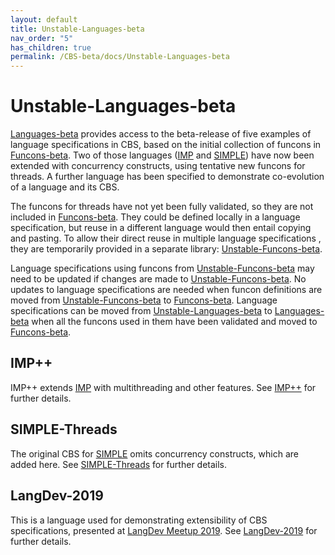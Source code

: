 ```yaml
---
layout: default
title: Unstable-Languages-beta
nav_order: "5"
has_children: true
permalink: /CBS-beta/docs/Unstable-Languages-beta
---
```


Unstable-Languages-beta
=======================

[Languages-beta] provides access to the beta-release of five examples of
language specifications in CBS, based on the initial collection of funcons in
[Funcons-beta]. Two of those languages ([IMP] and [SIMPLE]) have now been
extended with concurrency constructs, using tentative new funcons for threads.
A further language has been specified to demonstrate co-evolution of a language
and its CBS.

The funcons for threads have not yet been fully validated, so they are not
included in [Funcons-beta]. They could be defined locally in a language
specification, but reuse in a different language would then entail copying and
pasting. To allow their direct reuse in multiple language specifications , they
are temporarily provided in a separate library: [Unstable-Funcons-beta].

Language specifications using funcons from [Unstable-Funcons-beta] may need to
be updated if changes are made to [Unstable-Funcons-beta]. No updates to language
specifications are needed when funcon definitions are moved from
[Unstable-Funcons-beta] to [Funcons-beta]. Language specifications can be moved
from [Unstable-Languages-beta] to [Languages-beta] when all the funcons used in
them have been validated and moved to [Funcons-beta].

IMP++
-----

IMP++ extends [IMP] with multithreading and other features. See [IMP++] for
further details.

SIMPLE-Threads
--------------

The original CBS for [SIMPLE] omits concurrency constructs, which are added here.
See [SIMPLE-Threads] for further details.

LangDev-2019
------------

This is a language used for demonstrating extensibility of CBS specifications,
presented at [LangDev Meetup 2019]. See [LangDev-2019] for further details.

[Funcons-beta]:           /CBS-beta/docs/Funcons-beta
[Languages-beta]:         /CBS-beta/docs/Languages-beta
[Unstable-Funcons-beta]:  /CBS-beta/docs/Unstable-Funcons-beta
[Unstable-Languages-beta]: .

[IMP]:            /CBS-beta/Languages-beta/IMP
[SIMPLE]:         /CBS-beta/Languages-beta/SIMPLE
[IMP++]:          /CBS-beta/Unstable-Languages-beta/IMP-PLus-Plus
[SIMPLE-Threads]: /CBS-beta/Unstable-Languages-beta/SIMPLE-Threads
[LangDev-2019]:   /CBS-beta/Unstable-Languages-beta/LangDev-2019
[LangDev Meetup 2019]: http://langdevcon.org "HOME PAGE"

